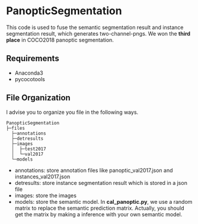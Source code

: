 # PanopticSegmentation
This code is used to fuse the semantic segmentation result and instance segmentation result, which generates two-channel-pngs. We won the **third place** in COCO2018 panoptic segmentation.

## Requirements
+ Anaconda3
+ pycocotools

## File Organization
I advise you to organize you file in the following ways.

```
PanopticSegmentation
├─files
  ├─annotations
  ├─detresults
  ├─images
  │  ├─test2017
  │  └─val2017
  └─models
```
  
+ annotations: store annotation files like panoptic_val2017.json and instances_val2017.json
+ detresults: store instance segmentation result which is stored in a json file
+ images: store the images
+ models: store the semantic model. In **cal_panoptic.py**, we use a random matrix to replace the semantic prediction matrix. Actually, you should get the matrix by making a inference with your own semantic model.
